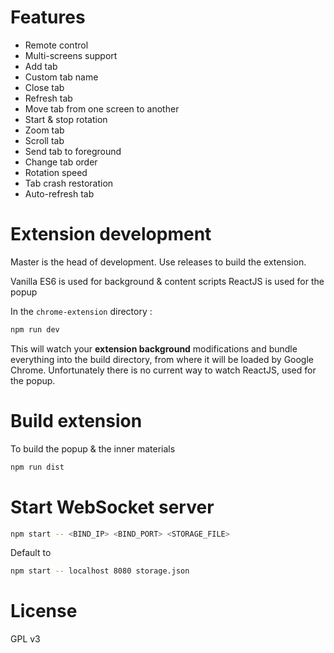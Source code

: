 # Features

* Remote control
* Multi-screens support
* Add tab
* Custom tab name
* Close tab
* Refresh tab
* Move tab from one screen to another
* Start & stop rotation
* Zoom tab
* Scroll tab
* Send tab to foreground
* Change tab order
* Rotation speed
* Tab crash restoration
* Auto-refresh tab

# Extension development

Master is the head of development. Use releases to build the extension.

Vanilla ES6 is used for background & content scripts
ReactJS is used for the popup

In the ```chrome-extension``` directory :

```bash
npm run dev
```

This will watch your **extension background** modifications and bundle everything into the build directory, from where it will be loaded by Google Chrome.
Unfortunately there is no current way to watch ReactJS, used for the popup.

# Build extension

To build the popup & the inner materials

```bash
npm run dist
```

# Start WebSocket server

```bash
npm start -- <BIND_IP> <BIND_PORT> <STORAGE_FILE>
```

Default to

```bash
npm start -- localhost 8080 storage.json
```

# License

GPL v3